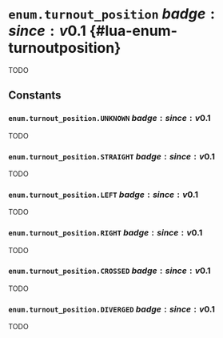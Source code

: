 # `enum.turnout_position` $badge:since:v0.1$ {#lua-enum-turnoutposition}

TODO

## Constants

### `enum.turnout_position.UNKNOWN` $badge:since:v0.1$
TODO

### `enum.turnout_position.STRAIGHT` $badge:since:v0.1$
TODO

### `enum.turnout_position.LEFT` $badge:since:v0.1$
TODO

### `enum.turnout_position.RIGHT` $badge:since:v0.1$
TODO

### `enum.turnout_position.CROSSED` $badge:since:v0.1$
TODO

### `enum.turnout_position.DIVERGED` $badge:since:v0.1$
TODO
